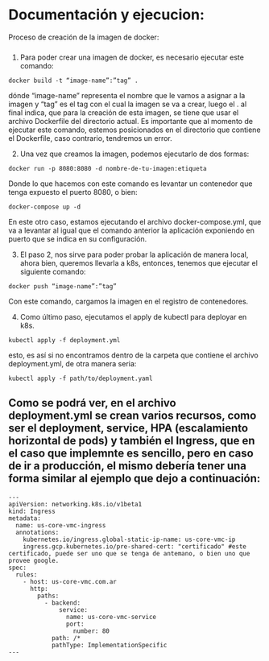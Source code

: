 # Documentación y ejecucion:

Proceso de creación de la imagen de docker:

### 
1. Para poder crear una imagen de docker, es necesario ejecutar este comando: 
```
docker build -t “image-name”:”tag” .
```
dónde “image-name” representa el nombre que le vamos a asignar a la imagen y “tag” es el tag con el cual la imagen se va a crear, luego el . al final indica, que para la creación de esta imagen, se tiene que usar el archivo Dockerfile del directorio actual. Es importante que al momento de ejecutar este comando, estemos posicionados en el directorio que contiene el Dockerfile, caso contrario, tendremos un error.

2. Una vez que creamos la imagen, podemos ejecutarlo de dos formas:
```
docker run -p 8080:8080 -d nombre-de-tu-imagen:etiqueta
```
Donde lo que hacemos con este comando es levantar un contenedor que tenga expuesto el puerto 8080, o bien:
```
docker-compose up -d
```
En este otro caso, estamos ejecutando el archivo docker-compose.yml, que va a levantar al igual que el comando anterior la aplicación exponiendo en puerto que se indica en su configuración.

3. El paso 2, nos sirve para poder probar la aplicación de manera local, ahora bien, queremos llevarla a k8s, entonces, tenemos que ejecutar el siguiente comando:
```
docker push “image-name”:”tag”
```
Con este comando, cargamos la imagen en el registro de contenedores.

4. Como último paso, ejecutamos el apply de kubectl para deployar en k8s.
```
kubectl apply -f deployment.yml
```
esto, es así si no encontramos dentro de la carpeta que contiene el archivo deployment.yml, de otra manera seria:
```
kubectl apply -f path/to/deployment.yaml
```

## Como se podrá ver, en el archivo deployment.yml se crean varios recursos, como ser el deployment, service, HPA (escalamiento horizontal de pods) y también el Ingress, que en el caso que implemnte es sencillo, pero en caso de ir a producción, el mismo debería tener una forma similar al ejemplo que dejo a continuación:
```
---
apiVersion: networking.k8s.io/v1beta1
kind: Ingress
metadata:
  name: us-core-vmc-ingress
  annotations:
    kubernetes.io/ingress.global-static-ip-name: us-core-vmc-ip
    ingress.gcp.kubernetes.io/pre-shared-cert: "certificado" #este certificado, puede ser uno que se tenga de antemano, o bien uno que provee google.
spec:
  rules:
    - host: us-core-vmc.com.ar
      http:
        paths:
          - backend:
              service:
                name: us-core-vmc-service
                port:
                  number: 80
            path: /*
            pathType: ImplementationSpecific
---
```